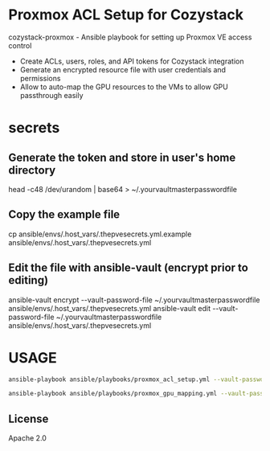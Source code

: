 # Proxmox ACL Setup for Cozystack

cozystack-proxmox - Ansible playbook for setting up Proxmox VE access control
- Create ACLs, users, roles, and API tokens for Cozystack integration
- Generate an encrypted resource file with user credentials and permissions
- Allow to auto-map the GPU resources to the VMs to allow GPU passthrough easily

# secrets
<!-- Create a password with -->
## Generate the token and store in user's home directory
 head -c48 /dev/urandom | base64 > ~/.yourvaultmasterpasswordfile

## Copy the example file
 cp ansible/envs/.host_vars/.thepvesecrets.yml.example ansible/envs/.host_vars/.thepvesecrets.yml

## Edit the file with ansible-vault (encrypt prior to editing)
 ansible-vault encrypt --vault-password-file ~/.yourvaultmasterpasswordfile ansible/envs/.host_vars/.thepvesecrets.yml
 ansible-vault edit --vault-password-file ~/.yourvaultmasterpasswordfile ansible/envs/.host_vars/.thepvesecrets.yml

# USAGE

```bash
ansible-playbook ansible/playbooks/proxmox_acl_setup.yml --vault-password-file ~/.yourvaultmasterpasswordfile
```

```bash
ansible-playbook ansible/playbooks/proxmox_gpu_mapping.yml --vault-password-file ~/.yourvaultmasterpasswordfile
```

License
----
Apache 2.0